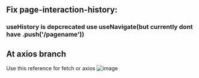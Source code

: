 ## Fix page-interaction-history: 
### useHistory is depcrecated use useNavigate(but currently dont have .push('/pagename'))

## At axios branch
Use this reference for fetch or axios
![image](https://github.com/user-attachments/assets/40379619-fea8-468d-bcb9-27def14cc941)

